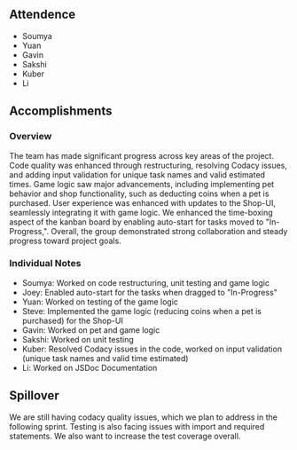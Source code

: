 ## Attendence

- Soumya
- Yuan
- Gavin
- Sakshi
- Kuber
- Li

## Accomplishments

### Overview

The team has made significant progress across key areas of the project. Code quality was enhanced through restructuring, resolving Codacy issues, and adding input validation for unique task names and valid estimated times. Game logic saw major advancements, including implementing pet behavior and shop functionality, such as deducting coins when a pet is purchased. User experience was enhanced with updates to the Shop-UI, seamlessly integrating it with game logic. We enhanced the time-boxing aspect of the kanban board by enabling auto-start for tasks moved to "In-Progress,". Overall, the group demonstrated strong collaboration and steady progress toward project goals.

### Individual Notes

- Soumya: Worked on code restructuring, unit testing and game logic
- Joey: Enabled auto-start for the tasks when dragged to "In-Progress"
- Yuan: Worked on testing of the game logic
- Steve: Implemented the game logic (reducing coins when a pet is purchased) for the Shop-UI
- Gavin: Worked on pet and game logic
- Sakshi: Worked on unit testing
- Kuber: Resolved Codacy issues in the code, worked on input validation (unique task names and valid time estimated)
- Li: Worked on JSDoc Documentation

## Spillover

We are still having codacy quality issues, which we plan to address in the following sprint. Testing is also facing issues with import and required statements. We also want to increase the test coverage overall.

